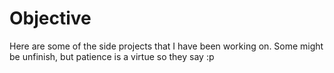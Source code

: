 # Objective
Here are some of the side projects that I have been working on.
Some might be unfinish, but patience is a virtue so they say :p
